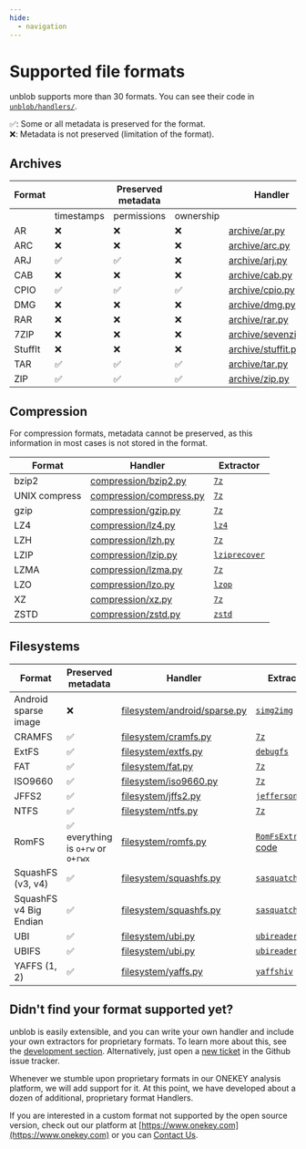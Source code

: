 ```yaml
---
hide:
  - navigation
---
```


# Supported file formats

unblob supports more than 30 formats. You can see their code in
[`unblob/handlers/`](https://github.com/onekey-sec/unblob/blob/main/unblob/handlers/__init__.py).

✅: Some or all metadata is preserved for the format.  
❌: Metadata is not preserved (limitation of the format).

## Archives

| Format  |            | Preserved metadata |           | Handler                               | Extractor command           |
| ------- | ---------- | ------------------ | --------- | ------------------------------------- | --------------------------- |
|         | timestamps | permissions        | ownership |                                       |                             |
| AR      | ❌         | ❌                 | ❌        | [archive/ar.py][ar-handler]           | [`unar`][ar-extractor]      |
| ARC     | ❌         | ❌                 | ❌        | [archive/arc.py][arc-handler]         | [`unar`][arc-extractor]     |
| ARJ     | ✅         | ✅                 | ❌        | [archive/arj.py][arj-handler]         | [`7z`][arj-extractor]       |
| CAB     | ❌         | ❌                 | ❌        | [archive/cab.py][cab-handler]         | [`7z`][cab-extractor]       |
| CPIO    | ✅         | ✅                 | ✅        | [archive/cpio.py][cpio-handler]       | [`7z`][cpio-extractor]      |
| DMG     | ❌         | ❌                 | ❌        | [archive/dmg.py][dmg-handler]         | [`7z`][dmg-extractor]       |
| RAR     | ❌         | ❌                 | ❌        | [archive/rar.py][rar-handler]         | [`unar`][rar-extractor]     |
| 7ZIP    | ❌         | ❌                 | ❌        | [archive/sevenzip.py][7zip-handler]   | [`7z`][7zip-extractor]      |
| StuffIt | ❌         | ❌                 | ❌        | [archive/stuffit.py][stuffit-handler] | [`unar`][stuffit-extractor] |
| TAR     | ✅         | ✅                 | ✅        | [archive/tar.py][tar-handler]         | [`7z`][tar-extractor]       |
| ZIP     | ✅         | ✅                 | ✅        | [archive/zip.py][zip-handler]         | [`7z`][zip-extractor]       |

[ar-handler]: https://github.com/onekey-sec/unblob/blob/main/unblob/handlers/archive/ar.py
[ar-extractor]: https://github.com/onekey-sec/unblob/blob/3008039881a0434deb75962e7999b7e35aca8271/unblob/handlers/archive/ar.py#L30
[arc-handler]: https://github.com/onekey-sec/unblob/blob/main/unblob/handlers/archive/arc.py
[arc-extractor]: https://github.com/onekey-sec/unblob/blob/3008039881a0434deb75962e7999b7e35aca8271/unblob/handlers/archive/arc.py#L44
[arj-handler]: https://github.com/onekey-sec/unblob/blob/main/unblob/handlers/archive/arj.py
[arj-extractor]: https://github.com/onekey-sec/unblob/blob/3008039881a0434deb75962e7999b7e35aca8271/unblob/handlers/archive/arj.py#L102
[cab-handler]: https://github.com/onekey-sec/unblob/blob/main/unblob/handlers/archive/cab.py
[cab-extractor]: https://github.com/onekey-sec/unblob/blob/3008039881a0434deb75962e7999b7e35aca8271/unblob/handlers/archive/cab.py#L43
[cpio-handler]: https://github.com/onekey-sec/unblob/blob/main/unblob/handlers/archive/cpio.py
[cpio-extractor]: https://github.com/onekey-sec/unblob/blob/3008039881a0434deb75962e7999b7e35aca8271/unblob/handlers/archive/cpio.py#L49
[dmg-handler]: https://github.com/onekey-sec/unblob/blob/main/unblob/handlers/archive/dmg.py
[dmg-extractor]: https://github.com/onekey-sec/unblob/blob/3008039881a0434deb75962e7999b7e35aca8271/unblob/handlers/archive/dmg.py#L67-L69
[rar-handler]: https://github.com/onekey-sec/unblob/blob/main/unblob/handlers/archive/rar.py
[rar-extractor]: https://github.com/onekey-sec/unblob/blob/3008039881a0434deb75962e7999b7e35aca8271/unblob/handlers/archive/rar.py#L32
[7zip-handler]: https://github.com/onekey-sec/unblob/blob/main/unblob/handlers/archive/sevenzip.py
[7zip-extractor]: https://github.com/onekey-sec/unblob/blob/3008039881a0434deb75962e7999b7e35aca8271/unblob/handlers/archive/sevenzip.py#L58
[stuffit-handler]: https://github.com/onekey-sec/unblob/blob/main/unblob/handlers/archive/stuffit.py
[stuffit-extractor]: https://github.com/onekey-sec/unblob/blob/3008039881a0434deb75962e7999b7e35aca8271/unblob/handlers/archive/stuffit.py#L39
[tar-handler]: https://github.com/onekey-sec/unblob/blob/main/unblob/handlers/archive/tar.py
[tar-extractor]: https://github.com/onekey-sec/unblob/blob/3008039881a0434deb75962e7999b7e35aca8271/unblob/handlers/archive/tar.py#L105-L107
[zip-handler]: https://github.com/onekey-sec/unblob/blob/main/unblob/handlers/archive/zip.py
[zip-extractor]: https://github.com/onekey-sec/unblob/blob/3008039881a0434deb75962e7999b7e35aca8271/unblob/handlers/archive/zip.py#L62

## Compression

For compression formats, metadata cannot be preserved, as this information in most cases is not stored in the format.

| Format        | Handler                                     | Extractor                       |
| ------------- | ------------------------------------------- | ------------------------------- |
| bzip2         | [compression/bzip2.py][bzip2-handler]       | [`7z`][bzip2-extractor]         |
| UNIX compress | [compression/compress.py][compress-handler] | [`7z`][compress-extractor]      |
| gzip          | [compression/gzip.py][gzip-handler]         | [`7z`][gzip-extractor]          |
| LZ4           | [compression/lz4.py][lz4-handler]           | [`lz4`][lz4-extractor]          |
| LZH           | [compression/lzh.py][lzh-handler]           | [`7z`][lzh-extractor]           |
| LZIP          | [compression/lzip.py][lzip-handler]         | [`lziprecover`][lzip-extractor] |
| LZMA          | [compression/lzma.py][lzma-handler]         | [`7z`][lzma-extractor]          |
| LZO           | [compression/lzo.py][lzo-handler]           | [`lzop`][lzo-extractor]         |
| XZ            | [compression/xz.py][xz-handler]             | [`7z`][xz-extractor]            |
| ZSTD          | [compression/zstd.py][zstd-handler]         | [`zstd`][zstd-extractor]        |

[bzip2-handler]: https://github.com/onekey-sec/unblob/blob/main/unblob/handlers/compression/bzip2.py
[bzip2-extractor]: https://github.com/onekey-sec/unblob/blob/3008039881a0434deb75962e7999b7e35aca8271/unblob/handlers/compression/bzip2.py#L139
[compress-handler]: https://github.com/onekey-sec/unblob/blob/main/unblob/handlers/compression/compress.py
[compress-extractor]: https://github.com/onekey-sec/unblob/blob/3008039881a0434deb75962e7999b7e35aca8271/unblob/handlers/compression/compress.py#L61
[gzip-handler]: https://github.com/onekey-sec/unblob/blob/main/unblob/handlers/compression/gzip.py
[gzip-extractor]: https://github.com/onekey-sec/unblob/blob/3008039881a0434deb75962e7999b7e35aca8271/unblob/handlers/compression/gzip.py#L63
[lz4-handler]: https://github.com/onekey-sec/unblob/blob/main/unblob/handlers/compression/lz4.py
[lz4-extractor]: https://github.com/onekey-sec/unblob/blob/3008039881a0434deb75962e7999b7e35aca8271/unblob/handlers/compression/lz4.py#L70
[lzh-handler]: https://github.com/onekey-sec/unblob/blob/main/unblob/handlers/compression/lzh.py
[lzh-extractor]: https://github.com/onekey-sec/unblob/blob/3008039881a0434deb75962e7999b7e35aca8271/unblob/handlers/compression/lzh.py#L58
[lzip-handler]: https://github.com/onekey-sec/unblob/blob/main/unblob/handlers/compression/lzip.py
[lzip-extractor]: https://github.com/onekey-sec/unblob/blob/3008039881a0434deb75962e7999b7e35aca8271/unblob/handlers/compression/lzip.py#L43-L45
[lzma-handler]: https://github.com/onekey-sec/unblob/blob/main/unblob/handlers/compression/lzma.py
[lzma-extractor]: https://github.com/onekey-sec/unblob/blob/3008039881a0434deb75962e7999b7e35aca8271/unblob/handlers/compression/lzma.py#L44
[lzo-handler]: https://github.com/onekey-sec/unblob/blob/main/unblob/handlers/compression/lzo.py
[lzo-extractor]: https://github.com/onekey-sec/unblob/blob/3008039881a0434deb75962e7999b7e35aca8271/unblob/handlers/compression/lzo.py#L78
[xz-handler]: https://github.com/onekey-sec/unblob/blob/main/unblob/handlers/compression/xz.py
[xz-extractor]: https://github.com/onekey-sec/unblob/blob/3008039881a0434deb75962e7999b7e35aca8271/unblob/handlers/compression/xz.py#L173
[zstd-handler]: https://github.com/onekey-sec/unblob/blob/main/unblob/handlers/compression/zstd.py
[zstd-extractor]: https://github.com/onekey-sec/unblob/blob/3008039881a0434deb75962e7999b7e35aca8271/unblob/handlers/compression/zstd.py#L27

## Filesystems

| Format                 | Preserved metadata                 | Handler                                         | Extractor command                               |
| ---------------------- | ---------------------------------- | ----------------------------------------------- | ----------------------------------------------- |
| Android sparse image   | ❌                                 | [filesystem/android/sparse.py][android-handler] | [`simg2img`][android-extractor]                 |
| CRAMFS                 | ✅                                 | [filesystem/cramfs.py][cramfs-handler]          | [`7z`][cramfs-extractor]                        |
| ExtFS                  | ✅                                 | [filesystem/extfs.py][extfs-handler]            | [`debugfs`][extfs-extractor]                    |
| FAT                    | ✅                                 | [filesystem/fat.py][fat-handler]                | [`7z`][fat-extractor]                           |
| ISO9660                | ✅                                 | [filesystem/iso9660.py][iso9660-handler]        | [`7z`][iso9660-extractor]                       |
| JFFS2                  | ✅                                 | [filesystem/jffs2.py][jffs2-handler]            | [`jefferson`][jffs2-extractor]                  |
| NTFS                   | ✅                                 | [filesystem/ntfs.py][ntfs-handler]              | [`7z`][ntfs-extractor]                          |
| RomFS                  | ✅ everything is `o+rw` or `o+rwx` | [filesystem/romfs.py][romfs-handler]            | [`RomFsExtractor` custom code][romfs-extractor] |
| SquashFS (v3, v4)      | ✅                                 | [filesystem/squashfs.py][squashfs-handler]      | [`sasquatch`][squashfs-extractor]               |
| SquashFS v4 Big Endian | ✅                                 | [filesystem/squashfs.py][squashfs-handler]      | [`sasquatch-v4-be`][squashfs-v4-be-extractor]   |
| UBI                    | ✅                                 | [filesystem/ubi.py][ubi-handler]                | [`ubireader_extract_images`][ubi-extractor]     |
| UBIFS                  | ✅                                 | [filesystem/ubi.py][ubi-handler]                | [`ubireader_extract_files`][ubifs-extractor]    |
| YAFFS (1, 2)           | ✅                                 | [filesystem/yaffs.py][yaffs-handler]            | [`yaffshiv`][yaffs-extractor]                   |

[android-handler]: https://github.com/onekey-sec/unblob/blob/main/unblob/handlers/filesystem/android/sparse.py
[android-extractor]: https://github.com/onekey-sec/unblob/blob/3008039881a0434deb75962e7999b7e35aca8271/unblob/handlers/filesystem/android/sparse.py#L61
[cramfs-handler]: https://github.com/onekey-sec/unblob/blob/main/unblob/handlers/filesystem/cramfs.py
[cramfs-extractor]: https://github.com/onekey-sec/unblob/blob/3008039881a0434deb75962e7999b7e35aca8271/unblob/handlers/filesystem/cramfs.py#L45
[extfs-handler]: https://github.com/onekey-sec/unblob/blob/main/unblob/handlers/filesystem/extfs.py
[extfs-extractor]: https://github.com/onekey-sec/unblob/blob/3008039881a0434deb75962e7999b7e35aca8271/unblob/handlers/filesystem/extfs.py#L68
[fat-handler]: https://github.com/onekey-sec/unblob/blob/main/unblob/handlers/filesystem/fat.py
[fat-extractor]: https://github.com/onekey-sec/unblob/blob/3008039881a0434deb75962e7999b7e35aca8271/unblob/handlers/filesystem/fat.py#L103
[iso9660-handler]: https://github.com/onekey-sec/unblob/blob/main/unblob/handlers/filesystem/iso9660.py
[iso9660-extractor]: https://github.com/onekey-sec/unblob/blob/3008039881a0434deb75962e7999b7e35aca8271/unblob/handlers/filesystem/iso9660.py#L111
[jffs2-handler]: https://github.com/onekey-sec/unblob/blob/main/unblob/handlers/filesystem/jffs2.py
[jffs2-extractor]: https://github.com/onekey-sec/unblob/blob/3008039881a0434deb75962e7999b7e35aca8271/unblob/handlers/filesystem/jffs2.py#L56
[ntfs-handler]: https://github.com/onekey-sec/unblob/blob/main/unblob/handlers/filesystem/ntfs.py
[ntfs-extractor]: https://github.com/onekey-sec/unblob/blob/3008039881a0434deb75962e7999b7e35aca8271/unblob/handlers/filesystem/ntfs.py#L63
[romfs-handler]: https://github.com/onekey-sec/unblob/blob/main/unblob/handlers/filesystem/romfs.py
[romfs-extractor]: https://github.com/onekey-sec/unblob/blob/3008039881a0434deb75962e7999b7e35aca8271/unblob/handlers/filesystem/romfs.py#L334-L340
[squashfs-handler]: https://github.com/onekey-sec/unblob/blob/main/unblob/handlers/filesystem/squashfs.py
[squashfs-extractor]: https://github.com/onekey-sec/unblob/blob/3008039881a0434deb75962e7999b7e35aca8271/unblob/handlers/filesystem/squashfs.py#L18-L20
[squashfs-v4-be-extractor]: https://github.com/onekey-sec/unblob/blob/3008039881a0434deb75962e7999b7e35aca8271/unblob/handlers/filesystem/squashfs.py#L233-L235
[ubi-handler]: https://github.com/onekey-sec/unblob/blob/main/unblob/handlers/filesystem/ubi.py
[ubi-extractor]: https://github.com/onekey-sec/unblob/blob/3008039881a0434deb75962e7999b7e35aca8271/unblob/handlers/filesystem/ubi.py#L105
[ubifs-extractor]: https://github.com/onekey-sec/unblob/blob/3008039881a0434deb75962e7999b7e35aca8271/unblob/handlers/filesystem/ubi.py#L82
[yaffs-handler]: https://github.com/onekey-sec/unblob/blob/main/unblob/handlers/filesystem/yaffs.py
[yaffs-extractor]: https://github.com/onekey-sec/unblob/blob/3008039881a0434deb75962e7999b7e35aca8271/unblob/handlers/filesystem/yaffs.py#L113

## Didn't find your format supported yet?

unblob is easily extensible, and you can write your own handler and include your own extractors for proprietary formats.
To learn more about this, see the [development section](development.md).
Alternatively, just open a [new ticket](https://github.com/onekey-sec/unblob/issues) in the Github issue tracker.

Whenever we stumble upon proprietary formats in our ONEKEY analysis platform, we will add support for it.
At this point, we have developed about a dozen of additional, proprietary format Handlers.

If you are interested in a custom format not supported by the open source version, check out our platform at
[https://www.onekey.com](https://www.onekey.com) or you can [Contact Us](support.md).
